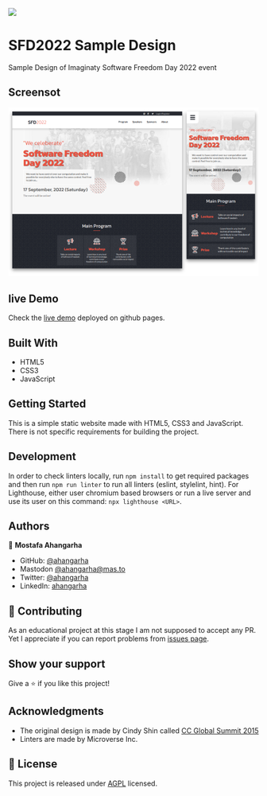 ![](https://img.shields.io/badge/Microverse-blueviolet)

# SFD2022 Sample Design

Sample Design of Imaginaty Software Freedom Day 2022 event

## Screensot

![screenshot](screenshot.png)

## live Demo

Check the [live demo](https://ahangarha.github.io/SFD2022-sample-design/) deployed on github pages.

## Built With

- HTML5
- CSS3
- JavaScript

## Getting Started

This is a simple static website made with HTML5, CSS3 and JavaScript. There is not specific requirements for building the project.

## Development

In order to check linters locally, run `npm install` to get required packages and then run `npm run linter` to run all linters (eslint, stylelint, hint). For Lighthouse, either user chromium based browsers or run a live server and use its user on this command: `npx lighthouse <URL>`.

## Authors

👤 **Mostafa Ahangarha**

- GitHub: [@ahangarha](https://github.com/ahangarha)
- Mastodon [@ahangarha@mas.to](https://mas.to/@ahangarha)
- Twitter: [@ahangarha](https://twitter.com/ahangarha)
- LinkedIn: [ahangarha](https://linkedin.com/in/ahangarha)

## 🤝 Contributing

As an educational project at this stage I am not supposed to accept any PR. Yet I appreciate if you can report problems from [issues page](../../issues/).

## Show your support

Give a ⭐️ if you like this project!

## Acknowledgments

- The original design is made by Cindy Shin called [CC Global Summit 2015](https://www.behance.net/gallery/29845175/CC-Global-Summit-2015)
- Linters are made by Microverse Inc.

## 📝 License

This project is released under [AGPL](./LICENSE) licensed.
